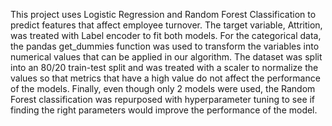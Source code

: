 This project uses Logistic Regression and Random Forest Classification to predict 
features that affect employee turnover. The target variable, Attrition, was treated with Label 
encoder to fit both models. For the categorical data, the pandas get_dummies function was used 
to transform the variables into numerical values that can be applied in our algorithm. The dataset 
was split into an 80/20 train-test split and was treated with a scaler to normalize the values so 
that metrics that have a high value do not affect the performance of the models. Finally, even 
though only 2 models were used, the Random Forest classification was repurposed with 
hyperparameter tuning to see if finding the right parameters would improve the performance of 
the model.
